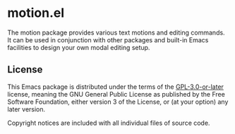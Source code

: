 # motion.el

The motion package provides various text motions and editing commands.
It can be used in conjunction with other packages and built-in Emacs facilities to design your own modal editing setup.

## License

This Emacs package is distributed under the terms of the [GPL-3.0-or-later](LICENSE) license, meaning the GNU General Public License as published by the Free Software Foundation, either version 3 of the License, or (at your option) any later version.

Copyright notices are included with all individual files of source code.
